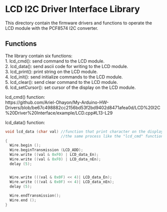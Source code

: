 # LCD I2C Driver Interface Library
<p>
  This directory contain the firmware drivers and functions to operate the LCD module with the PCF8574 I2C converter.
</p>

## Functions
<p>
  The library contain six functions:<br>
  1. lcd_cmd(): send command to the LCD module.<br>
  2. lcd_data(): send ascii code for writing to the LCD module.<br>
  3. lcd_print(): print string on the LCD module.<br>
  4. lcd_init(): send initialize commands to the LCD module.<br>
  5. lcd_clear(): send clear command to the LCD module.<br>
  6. lcd_setCursor(): set cursor of the display on the LCD module.<br>
</p>

<p>
  lcd_cmd() function:<br>
  https://github.com/Ariel-Ohayon/My-Arduino-HW-Drivers/blob/be67c498882cc2156bd53f2bd9402d8471afea0d/LCD%20I2C%20Driver%20Interface/example/LCD.cpp#L13-L29
  
  lcd_data() function:<br>
  ```C++
  void lcd_data (char val) //function that print character on the display
                           //the same process like the "lcd_cmd" function but the RS pin on the LCD is ON ('1')
  {
    Wire.begin ();
    Wire.beginTransmission (LCD_ADD);
    Wire.write ((val & 0xF0) | LCD_data_En);
    Wire.write ((val & 0xF0) | LCD_data_nEn);
    delay (5);
  
  
    Wire.write (((val & 0x0F) << 4)| LCD_data_En);
    Wire.write (((val & 0x0F) << 4)| LCD_data_nEn);
    delay (5);
    
    Wire.endTransmission();
    Wire.end ();
  }
  ```
</p>
